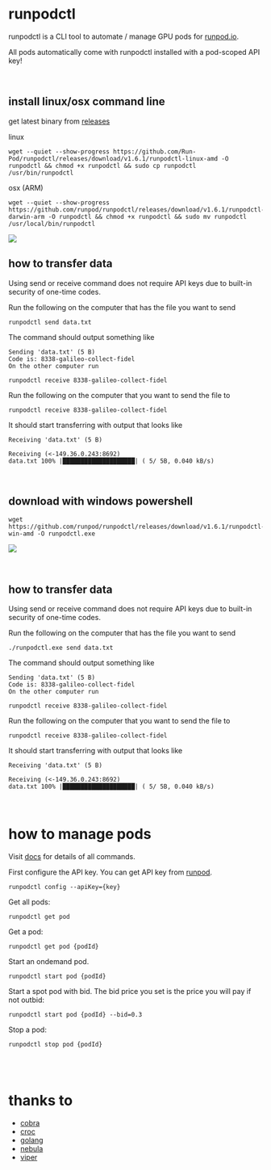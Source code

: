 # runpodctl
runpodctl is a CLI tool to automate / manage GPU pods for [runpod.io](https://runpod.io).

All pods automatically come with runpodctl installed with a pod-scoped API key!

<br />

## install linux/osx command line
get latest binary from [releases](https://github.com/Run-Pod/runpodctl/releases)

linux
```
wget --quiet --show-progress https://github.com/Run-Pod/runpodctl/releases/download/v1.6.1/runpodctl-linux-amd -O runpodctl && chmod +x runpodctl && sudo cp runpodctl /usr/bin/runpodctl
```

osx (ARM)
```
wget --quiet --show-progress https://github.com/runpod/runpodctl/releases/download/v1.6.1/runpodctl-darwin-arm -O runpodctl && chmod +x runpodctl && sudo mv runpodctl /usr/local/bin/runpodctl
```

![](https://github.com/runpod/runpodctl/blob/main/runpodctllinux.gif)

## how to transfer data
Using send or receive command does not require API keys due to built-in security of one-time codes.

Run the following on the computer that has the file you want to send
```
runpodctl send data.txt
```

The command should output something like
```
Sending 'data.txt' (5 B)
Code is: 8338-galileo-collect-fidel
On the other computer run

runpodctl receive 8338-galileo-collect-fidel
```

Run the following on the computer that you want to send the file to
```
runpodctl receive 8338-galileo-collect-fidel
```

It should start transferring with output that looks like
```
Receiving 'data.txt' (5 B)

Receiving (<-149.36.0.243:8692)
data.txt 100% |████████████████████| ( 5/ 5B, 0.040 kB/s)
```

<br />

## download with windows powershell

```
wget https://github.com/runpod/runpodctl/releases/download/v1.6.1/runpodctl-win-amd -O runpodctl.exe
```

![](https://github.com/runpod/runpodctl/blob/main/runpodctlwindows.gif)

<br />

## how to transfer data
Using send or receive command does not require API keys due to built-in security of one-time codes.

Run the following on the computer that has the file you want to send
```
./runpodctl.exe send data.txt
```

The command should output something like
```
Sending 'data.txt' (5 B)
Code is: 8338-galileo-collect-fidel
On the other computer run

runpodctl receive 8338-galileo-collect-fidel
```

Run the following on the computer that you want to send the file to
```
runpodctl receive 8338-galileo-collect-fidel
```

It should start transferring with output that looks like
```
Receiving 'data.txt' (5 B)

Receiving (<-149.36.0.243:8692)
data.txt 100% |████████████████████| ( 5/ 5B, 0.040 kB/s)
```

<br />

# how to manage pods
Visit [docs](doc/runpodctl.md) for details of all commands.

First configure the API key. You can get API key from [runpod](https://runpod.io/client/settings).
```
runpodctl config --apiKey={key}
```
Get all pods:
```
runpodctl get pod
```
Get a pod:
```
runpodctl get pod {podId}
```
Start an ondemand pod.
```
runpodctl start pod {podId}
```
Start a spot pod with bid. The bid price you set is the price you will pay if not outbid:
```
runpodctl start pod {podId} --bid=0.3
```
Stop a pod:
```
runpodctl stop pod {podId}
```

<br />
<br />

# thanks to
- [cobra](https://github.com/spf13/cobra)
- [croc](https://github.com/schollz/croc)
- [golang](https://go.dev/)
- [nebula](https://github.com/slackhq/nebula)
- [viper](https://github.com/spf13/viper)

